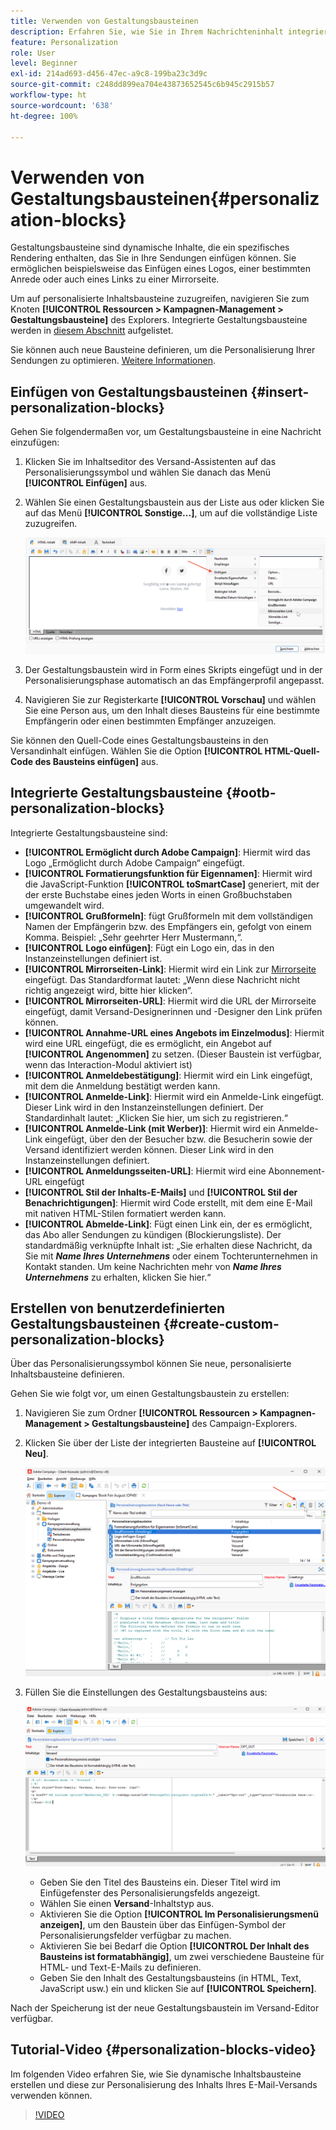 ```yaml
---
title: Verwenden von Gestaltungsbausteinen
description: Erfahren Sie, wie Sie in Ihrem Nachrichteninhalt integrierte Gestaltungsbausteine verwenden
feature: Personalization
role: User
level: Beginner
exl-id: 214ad693-d456-47ec-a9c8-199ba23c3d9c
source-git-commit: c248dd899ea704e43873652545c6b945c2915b57
workflow-type: ht
source-wordcount: '638'
ht-degree: 100%

---
```


# Verwenden von Gestaltungsbausteinen{#personalization-blocks}

Gestaltungsbausteine sind dynamische Inhalte, die ein spezifisches Rendering enthalten, das Sie in Ihre Sendungen einfügen können. Sie ermöglichen beispielsweise das Einfügen eines Logos, einer bestimmten Anrede oder auch eines Links zu einer Mirrorseite.

Um auf personalisierte Inhaltsbausteine zuzugreifen, navigieren Sie zum Knoten **[!UICONTROL Ressourcen > Kampagnen-Management > Gestaltungsbausteine]** des Explorers. Integrierte Gestaltungsbausteine werden in [diesem Abschnitt](#ootb-personalization-blocks) aufgelistet.

Sie können auch neue Bausteine definieren, um die Personalisierung Ihrer Sendungen zu optimieren. [Weitere Informationen](#create-custom-personalization-blocks).

## Einfügen von Gestaltungsbausteinen {#insert-personalization-blocks}

Gehen Sie folgendermaßen vor, um Gestaltungsbausteine in eine Nachricht einzufügen:

1. Klicken Sie im Inhaltseditor des Versand-Assistenten auf das Personalisierungssymbol und wählen Sie danach das Menü **[!UICONTROL Einfügen]** aus.
1. Wählen Sie einen Gestaltungsbaustein aus der Liste aus oder klicken Sie auf das Menü **[!UICONTROL Sonstige...]**, um auf die vollständige Liste zuzugreifen.

   ![](assets/perso-content-block.png)

1. Der Gestaltungsbaustein wird in Form eines Skripts eingefügt und in der Personalisierungsphase automatisch an das Empfängerprofil angepasst.
1. Navigieren Sie zur Registerkarte **[!UICONTROL Vorschau]** und wählen Sie eine Person aus, um den Inhalt dieses Bausteins für eine bestimmte Empfängerin oder einen bestimmten Empfänger anzuzeigen.

Sie können den Quell-Code eines Gestaltungsbausteins in den Versandinhalt einfügen. Wählen Sie die Option **[!UICONTROL HTML-Quell-Code des Bausteins einfügen]** aus.

## Integrierte Gestaltungsbausteine {#ootb-personalization-blocks}

Integrierte Gestaltungsbausteine sind:

* **[!UICONTROL Ermöglicht durch Adobe Campaign]**: Hiermit wird das Logo „Ermöglicht durch Adobe Campaign“ eingefügt.
* **[!UICONTROL Formatierungsfunktion für Eigennamen]**: Hiermit wird die JavaScript-Funktion **[!UICONTROL toSmartCase]** generiert, mit der der erste Buchstabe eines jeden Worts in einen Großbuchstaben umgewandelt wird.
* **[!UICONTROL Grußformeln]**: fügt Grußformeln mit dem vollständigen Namen der Empfängerin bzw. des Empfängers ein, gefolgt von einem Komma. Beispiel: „Sehr geehrter Herr Mustermann,“.
* **[!UICONTROL Logo einfügen]**: Fügt ein Logo ein, das in den Instanzeinstellungen definiert ist.
* **[!UICONTROL Mirrorseiten-Link]**: Hiermit wird ein Link zur [Mirrorseite](mirror-page.md) eingefügt. Das Standardformat lautet: „Wenn diese Nachricht nicht richtig angezeigt wird, bitte hier klicken“.
* **[!UICONTROL Mirrorseiten-URL]**: Hiermit wird die URL der Mirrorseite eingefügt, damit Versand-Designerinnen und -Designer den Link prüfen können.
* **[!UICONTROL Annahme-URL eines Angebots im Einzelmodus]**: Hiermit wird eine URL eingefügt, die es ermöglicht, ein Angebot auf **[!UICONTROL Angenommen]** zu setzen. (Dieser Baustein ist verfügbar, wenn das Interaction-Modul aktiviert ist)
* **[!UICONTROL Anmeldebestätigung]**: Hiermit wird ein Link eingefügt, mit dem die Anmeldung bestätigt werden kann.
* **[!UICONTROL Anmelde-Link]**: Hiermit wird ein Anmelde-Link eingefügt. Dieser Link wird in den Instanzeinstellungen definiert. Der Standardinhalt lautet: „Klicken Sie hier, um sich zu registrieren.“
* **[!UICONTROL Anmelde-Link (mit Werber)]**: Hiermit wird ein Anmelde-Link eingefügt, über den der Besucher bzw. die Besucherin sowie der Versand identifiziert werden können. Dieser Link wird in den Instanzeinstellungen definiert.
* **[!UICONTROL Anmeldungsseiten-URL]**: Hiermit wird eine Abonnement-URL eingefügt
* **[!UICONTROL Stil der Inhalts-E-Mails]** und **[!UICONTROL Stil der Benachrichtigungen]**: Hiermit wird Code erstellt, mit dem eine E-Mail mit nativen HTML-Stilen formatiert werden kann.
* **[!UICONTROL Abmelde-Link]**: Fügt einen Link ein, der es ermöglicht, das Abo aller Sendungen zu kündigen (Blockierungsliste). Der standardmäßig verknüpfte Inhalt ist: „Sie erhalten diese Nachricht, da Sie mit ***Name Ihres Unternehmens*** oder einem Tochterunternehmen in Kontakt standen. Um keine Nachrichten mehr von ***Name Ihres Unternehmens*** zu erhalten, klicken Sie hier.“

## Erstellen von benutzerdefinierten Gestaltungsbausteinen {#create-custom-personalization-blocks}

Über das Personalisierungssymbol können Sie neue, personalisierte Inhaltsbausteine definieren.

Gehen Sie wie folgt vor, um einen Gestaltungsbaustein zu erstellen:

1. Navigieren Sie zum Ordner **[!UICONTROL Ressourcen > Kampagnen-Management > Gestaltungsbausteine]** des Campaign-Explorers.
1. Klicken Sie über der Liste der integrierten Bausteine auf **[!UICONTROL Neu]**.

   ![](assets/perso-new-block.png)

1. Füllen Sie die Einstellungen des Gestaltungsbausteins aus:

   ![](assets/perso-custom-block.png)

   * Geben Sie den Titel des Bausteins ein. Dieser Titel wird im Einfügefenster des Personalisierungsfelds angezeigt.
   * Wählen Sie einen **Versand**-Inhaltstyp aus.
   * Aktivieren Sie die Option **[!UICONTROL Im Personalisierungsmenü anzeigen]**, um den Baustein über das Einfügen-Symbol der Personalisierungsfelder verfügbar zu machen.
   * Aktivieren Sie bei Bedarf die Option **[!UICONTROL Der Inhalt des Bausteins ist formatabhängig]**, um zwei verschiedene Bausteine für HTML- und Text-E-Mails zu definieren.
   * Geben Sie den Inhalt des Gestaltungsbausteins (in HTML, Text, JavaScript usw.) ein und klicken Sie auf **[!UICONTROL Speichern]**.

Nach der Speicherung ist der neue Gestaltungsbaustein im Versand-Editor verfügbar.

## Tutorial-Video {#personalization-blocks-video}

Im folgenden Video erfahren Sie, wie Sie dynamische Inhaltsbausteine erstellen und diese zur Personalisierung des Inhalts Ihres E-Mail-Versands verwenden können.

>[!VIDEO](https://video.tv.adobe.com/v/342088?quality=12)
